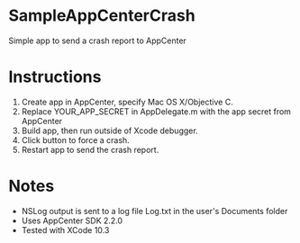 # SampleAppCenterCrash
Simple app to send a crash report to AppCenter

# Instructions
1. Create app in AppCenter, specify Mac OS X/Objective C.
2. Replace YOUR_APP_SECRET in AppDelegate.m with the app secret from AppCenter
3. Build app, then run outside of Xcode debugger.
4. Click button to force a crash.
5. Restart app to send the crash report.

# Notes
- NSLog output is sent to a log file Log.txt in the user's Documents folder
- Uses AppCenter SDK 2.2.0
- Tested with XCode 10.3
